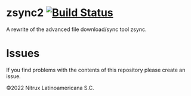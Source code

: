 # zsync2 [![Build Status](https://app.travis-ci.com/Nitrux/zsync2.svg?branch=main)](https://app.travis-ci.com/Nitrux/zsync2)

A rewrite of the advanced file download/sync tool zsync.

# Issues
If you find problems with the contents of this repository please create an issue.

©2022 Nitrux Latinoamericana S.C.
